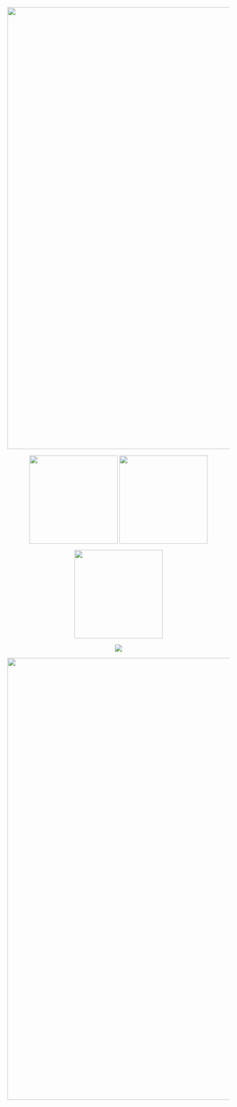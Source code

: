 <p align="center">
	<img width=1000 align="center" src="https://capsule-render.vercel.app/api?type=waving&height=256&color=gradient&text=Hello%20World!&animation=fadeIn&section=header&reversal=false&fontAlignY=38&desc=Welcome%20to%20my%20GitHub%20profile!%20Put%20stars,%20fork%20and%20contribute!&descAlignY=51&descAlign=62" />
</p>

<p align="center">
	<img height=200 align="center" src="https://github-readme-stats.vercel.app/api?username=alabotski&count_private=true&show_icons=true" />
	<img height=200 align="center" src="https://github-readme-stats.vercel.app/api/top-langs?username=alabotski&layout=compact&langs_count=8&card_width=320" />
</p>

<p align="center">
	<img height=200 align="center" src="http://github-readme-streak-stats.herokuapp.com?user=alabotski&date_format=j%20M%5B%20Y%5D" />	
</p>

<p align="center">
	<img align="center" src="https://github-profile-trophy.vercel.app/?username=alabotski&column=5" />
</p>	

<p align="center">
	<img width=1000 align="center" src="https://capsule-render.vercel.app/api?type=soft&height=150&color=gradient&text=Come%20again!&animation=twinkling&section=footer" />
</p>	